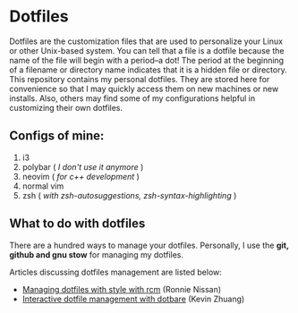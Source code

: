 # Dotfiles

Dotfiles are the customization files that are used to personalize your Linux or other Unix-based system.  You can tell that a file is a dotfile because the name of the file will begin with a period–a dot!  The period at the beginning of a filename or directory name indicates that it is a hidden file or directory.  This repository contains my personal dotfiles.  They are stored here for convenience so that I may quickly access them on new machines or new installs.  Also, others may find some of my configurations helpful in customizing their own dotfiles.



## Configs of mine: 

1. i3
2. polybar ( *I don't use it anymore* )
3. neovim ( *for c++ development* )
4. normal vim
5. zsh ( *with zsh-autosuggestions, zsh-syntax-highlighting* )



## What to do with dotfiles

There are a hundred ways to manage your dotfiles. Personally, I use the **git, github and gnu stow** for managing my dotfiles. 

Articles discussing dotfiles management are listed below:

- [Managing dotfiles with style with rcm](https://distrotube.com/guest-articles/managing-dotfiles-with-rcm.html) (Ronnie Nissan)
- [Interactive dotfile management with dotbare](https://distrotube.com/guest-articles/interactive-dotfile-management-dotbare.html) (Kevin Zhuang)




